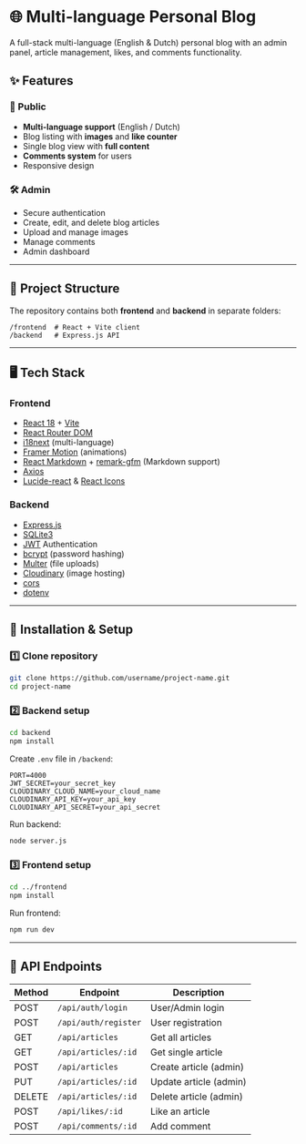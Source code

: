 # 🌐 Multi-language Personal Blog

A full-stack multi-language (English & Dutch) personal blog with an admin panel, article management, likes, and comments functionality.

## ✨ Features

### 👤 Public
- **Multi-language support** (English / Dutch)
- Blog listing with **images** and **like counter**
- Single blog view with **full content**
- **Comments system** for users
- Responsive design

### 🛠 Admin
- Secure authentication
- Create, edit, and delete blog articles
- Upload and manage images
- Manage comments
- Admin dashboard

---

## 📂 Project Structure
The repository contains both **frontend** and **backend** in separate folders:

```
/frontend  # React + Vite client
/backend   # Express.js API
```

---

## 🖥 Tech Stack

### Frontend
- [React 18](https://reactjs.org/) + [Vite](https://vitejs.dev/)
- [React Router DOM](https://reactrouter.com/)
- [i18next](https://www.i18next.com/) (multi-language)
- [Framer Motion](https://www.framer.com/motion/) (animations)
- [React Markdown](https://github.com/remarkjs/react-markdown) + [remark-gfm](https://github.com/remarkjs/remark-gfm) (Markdown support)
- [Axios](https://axios-http.com/)
- [Lucide-react](https://lucide.dev/) & [React Icons](https://react-icons.github.io/react-icons/)

### Backend
- [Express.js](https://expressjs.com/)
- [SQLite3](https://www.sqlite.org/index.html)
- [JWT](https://jwt.io/) Authentication
- [bcrypt](https://github.com/kelektiv/node.bcrypt.js) (password hashing)
- [Multer](https://github.com/expressjs/multer) (file uploads)
- [Cloudinary](https://cloudinary.com/) (image hosting)
- [cors](https://github.com/expressjs/cors)
- [dotenv](https://github.com/motdotla/dotenv)

---

## 🚀 Installation & Setup

### 1️⃣ Clone repository
```bash
git clone https://github.com/username/project-name.git
cd project-name
```

### 2️⃣ Backend setup
```bash
cd backend
npm install
```
Create `.env` file in `/backend`:
```env
PORT=4000
JWT_SECRET=your_secret_key
CLOUDINARY_CLOUD_NAME=your_cloud_name
CLOUDINARY_API_KEY=your_api_key
CLOUDINARY_API_SECRET=your_api_secret
```
Run backend:
```bash
node server.js
```

### 3️⃣ Frontend setup
```bash
cd ../frontend
npm install
```
Run frontend:
```bash
npm run dev
```

---

## 🔗 API Endpoints

| Method | Endpoint             | Description |
|--------|----------------------|-------------|
| POST   | `/api/auth/login`    | User/Admin login |
| POST   | `/api/auth/register` | User registration |
| GET    | `/api/articles`      | Get all articles |
| GET    | `/api/articles/:id`  | Get single article |
| POST   | `/api/articles`      | Create article (admin) |
| PUT    | `/api/articles/:id`  | Update article (admin) |
| DELETE | `/api/articles/:id`  | Delete article (admin) |
| POST   | `/api/likes/:id`     | Like an article |
| POST   | `/api/comments/:id`  | Add comment |
